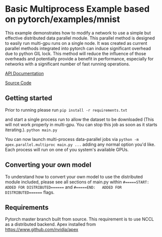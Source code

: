 # Basic Multiprocess Example based on pytorch/examples/mnist

This example demonstrates how to modify a network to use a simple but effective distributed data parallel module. This parallel method is designed to easily run multi-gpu runs on a single node. It was created as current parallel methods integrated into pytorch can induce significant overhead due to python GIL lock. This method will reduce the influence of those overheads and potentially provide a benefit in performance, especially for networks with a significant number of fast running operations.

[API Documentation](https://nvidia.github.io/apex/parallel.html)

[Source Code](https://github.com/csarofeen/examples/tree/apex/distributed)

## Getting started
Prior to running please run
```pip install -r requirements.txt```

and start a single process run to allow the dataset to be downloaded (This will not work properly in multi-gpu. You can stop this job as soon as it starts iterating.).
```python main.py```

You can now launch multi-process data-parallel jobs via
```python -m apex.parallel.multiproc main.py ...```
adding any normal option you'd like.  Each process will run on one of you system's available GPUs.

## Converting your own model
To understand how to convert your own model to use the distributed module included, please see all sections of main.py within ```#=====START: ADDED FOR DISTRIBUTED======``` and ```#=====END:   ADDED FOR DISTRIBUTED======``` flags.

## Requirements
Pytorch master branch built from source. This requirement is to use NCCL as a distributed backend.
Apex installed from https://www.github.com/nvidia/apex
